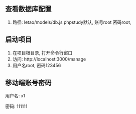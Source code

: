 ﻿

## 查看数据库配置
1. 路径: letao/models/db.js
    phpstudy默认, 账号root 密码root,
    

## 启动项目
1. 在项目根目录, 打开命令行窗口
2. 访问: http://localhost:3000/manage
3. 用户名root, 密码123456




## 移动端账号密码

用户名: x1

密码: 111111